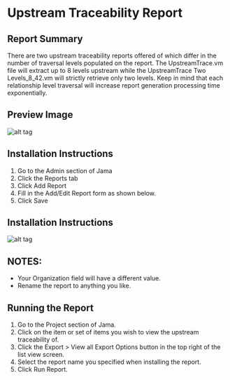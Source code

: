 # Upstream Traceability Report

## Report Summary
There are two upstream traceability reports offered of which differ in the number of traversal levels populated on the report. The UpstreamTrace.vm file will extract up to 8 levels upstream while the UpstreamTrace Two Levels_8_42.vm will strictly retrieve only two levels. Keep in mind that each relationship level traversal will increase report generation processing time exponentially. 

## Preview Image
![alt tag](UpstreamTracePreviewImage.png)

## Installation Instructions
1. Go to the Admin section of Jama
2. Click the Reports tab
3. Click Add Report
4. Fill in the Add/Edit Report form as shown below.
5. Click Save

## Installation Instructions
![alt tag](UpstreamTrace_Setup.png)

## NOTES: 
- Your Organization field will have a different value.  
- Rename the report to anything you like.


## Running the Report
1. Go to the Project section of Jama.
2. Click on the item or set of items you wish to view the upstream traceability of.
3. Click the Export > View all Export Options button in the top right of the list view screen.
4. Select the report name you specified when installing the report.
5. Click Run Report.